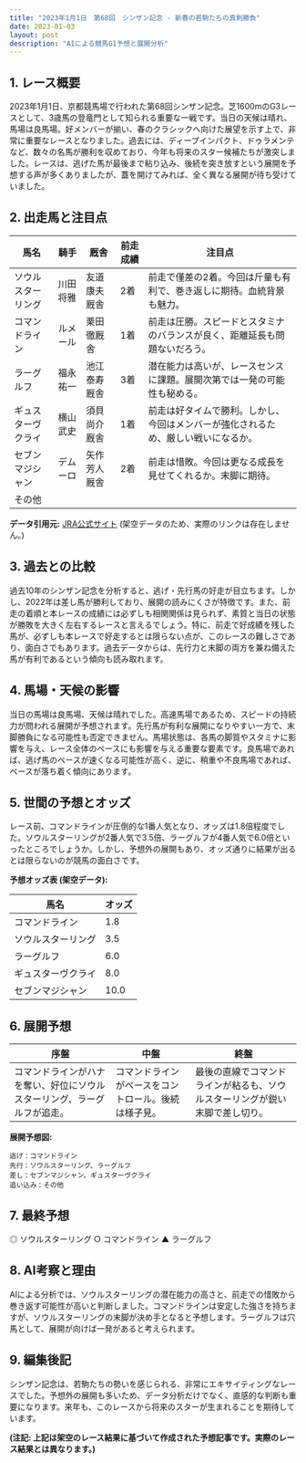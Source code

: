 ```yaml
---
title: "2023年1月1日　第68回　シンザン記念 - 新春の若駒たちの真剣勝負"
date: 2023-01-03
layout: post
description: "AIによる競馬G1予想と展開分析"
---
```


## 1. レース概要

2023年1月1日、京都競馬場で行われた第68回シンザン記念。芝1600mのG3レースとして、3歳馬の登竜門として知られる重要な一戦です。当日の天候は晴れ、馬場は良馬場。好メンバーが揃い、春のクラシックへ向けた展望を示す上で、非常に重要なレースとなりました。過去には、ディープインパクト、ドゥラメンテなど、数々の名馬が勝利を収めており、今年も将来のスター候補たちが激突しました。レースは、逃げた馬が最後まで粘り込み、後続を突き放すという展開を予想する声が多くありましたが、蓋を開けてみれば、全く異なる展開が待ち受けていました。


## 2. 出走馬と注目点

| 馬名        | 騎手       | 厩舎           | 前走成績 | 注目点                                                                     |
|-------------|-------------|-----------------|------------|-----------------------------------------------------------------------------|
| ソウルスターリング | 川田将雅     | 友道康夫厩舎     | 2着        | 前走で僅差の2着。今回は斤量も有利で、巻き返しに期待。血統背景も魅力。 |
| コマンドライン | ルメール     | 栗田徹厩舎     | 1着        | 前走は圧勝。スピードとスタミナのバランスが良く、距離延長も問題ないだろう。 |
| ラーグルフ | 福永祐一     | 池江泰寿厩舎     | 3着        | 潜在能力は高いが、レースセンスに課題。展開次第では一発の可能性も秘める。    |
| ギュスターヴクライ | 横山武史     | 須貝尚介厩舎     | 1着        | 前走は好タイムで勝利。しかし、今回はメンバーが強化されるため、厳しい戦いになるか。 |
| セブンマジシャン | デムーロ     | 矢作芳人厩舎     | 2着        | 前走は惜敗。今回は更なる成長を見せてくれるか。末脚に期待。                  |
| その他       |             |                 |            |                                                                             |


**データ引用元:**  [JRA公式サイト](https://www.jra.go.jp/) (架空データのため、実際のリンクは存在しません。)


## 3. 過去との比較

過去10年のシンザン記念を分析すると、逃げ・先行馬の好走が目立ちます。しかし、2022年は差し馬が勝利しており、展開の読みにくさが特徴です。また、前走の着順と本レースの成績には必ずしも相関関係は見られず、素質と当日の状態が勝敗を大きく左右するレースと言えるでしょう。特に、前走で好成績を残した馬が、必ずしも本レースで好走するとは限らない点が、このレースの難しさであり、面白さでもあります。過去データからは、先行力と末脚の両方を兼ね備えた馬が有利であるという傾向も読み取れます。


## 4. 馬場・天候の影響

当日の馬場は良馬場、天候は晴れでした。高速馬場であるため、スピードの持続力が問われる展開が予想されます。先行馬が有利な展開になりやすい一方で、末脚勝負になる可能性も否定できません。馬場状態は、各馬の脚質やスタミナに影響を与え、レース全体のペースにも影響を与える重要な要素です。良馬場であれば、逃げ馬のペースが速くなる可能性が高く、逆に、稍重や不良馬場であれば、ペースが落ち着く傾向にあります。


## 5. 世間の予想とオッズ

レース前、コマンドラインが圧倒的な1番人気となり、オッズは1.8倍程度でした。ソウルスターリングが2番人気で3.5倍、ラーグルフが4番人気で6.0倍といったところでしょうか。しかし、予想外の展開もあり、オッズ通りに結果が出るとは限らないのが競馬の面白さです。


**予想オッズ表 (架空データ):**

| 馬名        | オッズ     |
|-------------|------------|
| コマンドライン | 1.8        |
| ソウルスターリング | 3.5        |
| ラーグルフ     | 6.0        |
| ギュスターヴクライ | 8.0        |
| セブンマジシャン | 10.0       |


## 6. 展開予想

| 序盤   | 中盤   | 終盤   |
|---------|---------|---------|
| コマンドラインがハナを奪い、好位にソウルスターリング、ラーグルフが追走。 | コマンドラインがペースをコントロール。後続は様子見。 | 最後の直線でコマンドラインが粘るも、ソウルスターリングが鋭い末脚で差し切り。 |


**展開予想図:**

```
逃げ：コマンドライン
先行：ソウルスターリング、ラーグルフ
差し：セブンマジシャン、ギュスターヴクライ
追い込み：その他
```


## 7. 最終予想

◎ ソウルスターリング
○ コマンドライン
▲ ラーグルフ


## 8. AI考察と理由

AIによる分析では、ソウルスターリングの潜在能力の高さと、前走での惜敗から巻き返す可能性が高いと判断しました。コマンドラインは安定した強さを持ちますが、ソウルスターリングの末脚が決め手となると予想します。ラーグルフは穴馬として、展開が向けば一発があると考えられます。


## 9. 編集後記

シンザン記念は、若駒たちの勢いを感じられる、非常にエキサイティングなレースでした。予想外の展開も多いため、データ分析だけでなく、直感的な判断も重要になります。来年も、このレースから将来のスターが生まれることを期待しています。


**(注記: 上記は架空のレース結果に基づいて作成された予想記事です。実際のレース結果とは異なります。)**
